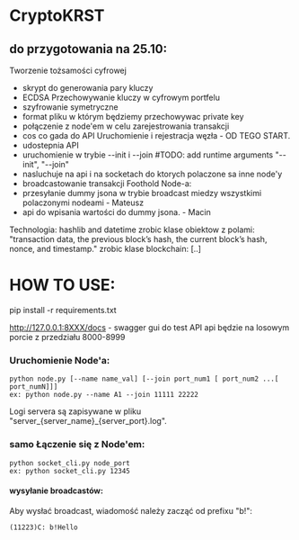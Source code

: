 # CryptoKRST
## do przygotowania na 25.10:
Tworzenie tożsamości cyfrowej 
- skrypt do generowania pary kluczy
- ECDSA
Przechowywanie kluczy w cyfrowym portfelu
- szyfrowanie symetryczne
- format pliku w którym będziemy przechowywac private key
- połączenie z node'em w celu zarejestrowania transakcji
- cos co gada do API
Uruchomienie i rejestracja węzła - OD TEGO START.
- udostepnia API
- uruchomienie w trybie --init i --join                         #TODO: add runtime arguments "--init", "--join"
- nasluchuje na api i na socketach do ktorych polaczone sa inne node'y
- broadcastowanie transakcji
Foothold Node-a:
- przesyłanie dummy jsona w trybie broadcast miedzy wszystkimi polaczonymi nodeami - Mateusz
- api do wpisania wartości do dummy jsona. - Macin


Technologia:
hashlib and datetime 
zrobic klase obiektow z polami: "transaction data, the previous block’s hash, the current block’s hash, nonce, and timestamp."
zrobic klase blockchain: [..]

# HOW TO USE:
pip install -r requirements.txt

http://127.0.0.1:8XXX/docs - swagger gui do test API api będzie na losowym porcie z przedziału 8000-8999

### Uruchomienie Node'a:
    python node.py [--name name_val] [--join port_num1 [ port_num2 ...[ port_numN]]]
    ex: python node.py --name A1 --join 11111 22222

Logi servera są zapisywane w pliku  "server_{server_name}_{server_port}.log".

### samo Łączenie się z Node'em:
    python socket_cli.py node_port
    ex: python socket_cli.py 12345
#### wysyłanie broadcastów:
Aby wysłać broadcast, wiadomość należy zacząć od prefixu "b!":

    (11223)C: b!Hello
